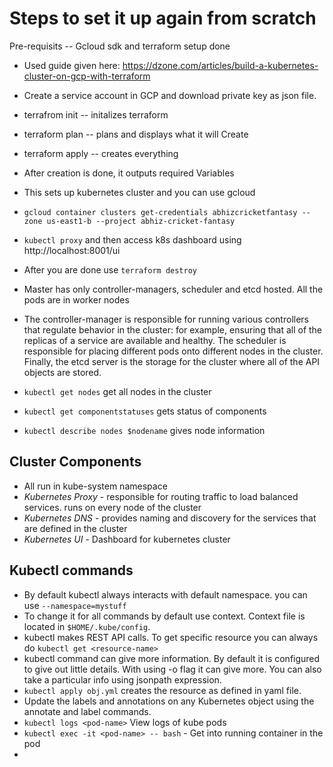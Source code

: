 # Steps to set it up again from scratch

Pre-requisits
-- Gcloud sdk and terraform setup done


* Used guide given here: https://dzone.com/articles/build-a-kubernetes-cluster-on-gcp-with-terraform
* Create a service account in GCP and download private key as json file.
* terrafrom init -- initalizes terraform
* terraform plan -- plans and displays what it will Create
* terraform apply -- creates everything

* After creation is done, it outputs required Variables
* This sets up kubernetes cluster and you can use gcloud

* `gcloud container clusters get-credentials abhizcricketfantasy --zone us-east1-b --project abhiz-cricket-fantasy`
* `kubectl proxy` and then access k8s dashboard using http://localhost:8001/ui

* After you are done use `terraform destroy`

* Master has only controller-managers, scheduler and etcd hosted.  All the pods are in worker nodes
* The controller-manager is responsible for running various controllers that regulate behavior in the cluster: for example, ensuring that all of the replicas of a service are available and healthy. The scheduler is responsible for placing different pods onto different nodes in the cluster. Finally, the etcd server is the storage for the cluster where all of the API objects are stored.
* `kubectl get nodes` get all nodes in the cluster
* `kubectl get componentstatuses` gets status of components
* `kubectl describe nodes $nodename` gives node information

## Cluster Components
* All run in kube-system namespace
* *Kubernetes Proxy* - responsible for routing traffic to load balanced services. runs on every node of the cluster
* *Kubernetes DNS* -  provides naming and discovery for the services that are defined in the cluster
* *Kubernetes UI* - Dashboard for kubernetes cluster

## Kubectl commands
* By default kubectl always interacts with default namespace. you can use `--namespace=mystuff`
* To change it for all commands by default use context.  Context file is located in `$HOME/.kube/config`.  
* kubectl makes REST API calls.  To get specific resource you can always do `kubectl get <resource-name>`
* kubectl command can give more information. By default it is configured to give out little details.  With using -o flag it can give more.  You can also take a particular info using jsonpath expression.  
* `kubectl apply obj.yml` creates the resource as defined in yaml file.
* Update the labels and annotations on any Kubernetes object using the annotate and label commands.
* `kubectl logs <pod-name>` View logs of kube pods
* `kubectl exec -it <pod-name> -- bash` - Get into running container in the pod
*
